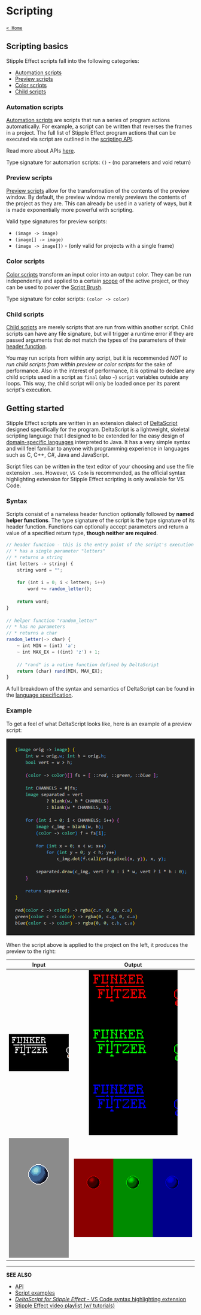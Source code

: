 <!-- TODO: Replace DeltaScript links once you have updated Delta Time documentation -->

# Scripting

[`< Home`](README.md)

<!-- What? -->

## Scripting basics

Stipple Effect scripts fall into the following categories:

* [Automation scripts](#automation-scripts)
* [Preview scripts](#preview-scripts)
* [Color scripts](#color-scripts)
* [Child scripts](#child-scripts)

### Automation scripts

[Automation scripts](automation-scripts.md) are scripts that run a series of program actions automatically. For example, a script can be written that reverses the frames in a project. The full list of Stipple Effect program actions that can be executed via script are outlined in the [scripting API](/api/README.md).

Read more about APIs [here](https://en.wikipedia.org/wiki/API).

Type signature for automation scripts: `()` - (no parameters and void return)

### Preview scripts

[Preview scripts](preview-scripts.md) allow for the transformation of the contents of the preview window. By default, the preview window merely previews the contents of the project as they are. This can already be used in a variety of ways, but it is made exponentially more powerful with scripting.

Valid type signatures for preview scripts:
* `(image -> image)`
* `(image[] -> image)`
* `(image -> image[])` - (only valid for projects with a single frame)

### Color scripts

[Color scripts](color-scripts.md) transform an input color into an output color. They can be run independently and applied to a certain [scope](scope.md) of the active project, or they can be used to power the [Script Brush](scripting-brush).

Type signature for color scripts: `(color -> color)`

### Child scripts

[Child scripts](child-scripts.md) are merely scripts that are run from within another script. Child scripts can have any file signature, but will trigger a runtime error if they are passed arguments that do not match the types of the parameters of their [header function](#syntax).

You may run scripts from within any script, but it is recommended *NOT to run child scripts from within preview or color scripts* for the sake of performance. Also in the interest of performance, it is optimal to declare any child scripts used in a script as `final` (also `~`) `script` variables outside any loops. This way, the child script will only be loaded once per its parent script's execution.

<!-- How? -->

## Getting started

Stipple Effect scripts are written in an extension dialect of [DeltaScript](https://github.com/jbunke/delta-time/wiki/DeltaScript) designed specifically for the program. DeltaScript is a lightweight, skeletal scripting language that I designed to be extended for the easy design of [domain-specific languages](https://en.wikipedia.org/wiki/Domain-specific_language) interpreted to Java. It has a very simple syntax and will feel familiar to anyone with programming experience in languages such as C, C++, C#, Java and JavaScript.

Script files can be written in the text editor of your choosing and use the file extension `.ses`. However, `VS Code` is recommended, as the official syntax highlighting extension for Stipple Effect scripting is only available for VS Code.

### Syntax

Scripts consist of a nameless header function optionally followed by **named helper functions**. The type signature of the script is the type signature of its header function. Functions can optionally accept parameters and return a value of a specified return type, **though neither are required**.

```js
// header function - this is the entry point of the script's execution
// * has a single parameter "letters"
// * returns a string
(int letters -> string) {
    string word = "";

    for (int i = 0; i < letters; i++)
        word += random_letter();

    return word;
}

// helper function "random_letter"
// * has no parameters
// * returns a char
random_letter(-> char) {
    ~ int MIN = (int) 'a';
    ~ int MAX_EX = ((int) 'z') + 1;

    // "rand" is a native function defined by DeltaScript
    return (char) rand(MIN, MAX_EX);
}
```

A full breakdown of the syntax and semantics of DeltaScript can be found in the [language specification](https://github.com/jbunke/delta-time/wiki/DeltaScript).

### Example

To get a feel of what DeltaScript looks like, here is an example of a preview script:

![Script example](assets/code-example.png)

When the script above is applied to the project on the left, it produces the preview to the right:

| Input | Output |
| :---: | :----: |
| ![Input](assets/running.gif) | ![Output](assets/running-channels.gif) |
| ![Input](assets/bouncing-ball.gif) | ![Output](assets/bouncing-ball-channels.gif) |

___

**SEE ALSO**

* [API](/api/README.md)
* [Script examples](https://github.com/jbunke/se-script-examples)
* [*DeltaScript for Stipple Effect* - VS Code syntax highlighting extension](https://marketplace.visualstudio.com/items?itemName=jordanbunke.deltascript-for-stipple-effect)
* [Stipple Effect video playlist (w/ tutorials)](https://www.youtube.com/playlist?list=PLy71S74rTLnPEwYYtAXvh2er8QBvWIwRL)
